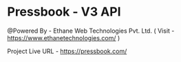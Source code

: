 # Pressbook - V3 API

@Powered By - Ethane Web Technologies Pvt. Ltd. ( Visit - https://www.ethanetechnologies.com/ )

Project Live URL - https://pressbook.com/
